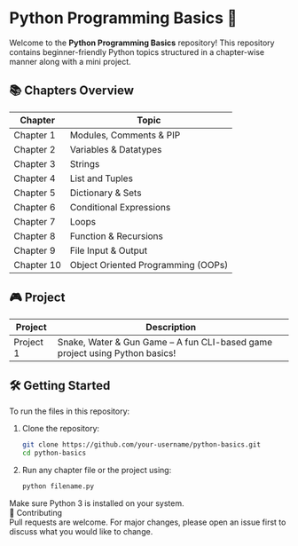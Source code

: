 # Python Programming Basics 🚀

Welcome to the **Python Programming Basics** repository! This repository contains beginner-friendly Python topics structured in a chapter-wise manner along with a mini project.

## 📚 Chapters Overview

| Chapter | Topic |
|--------|-------|
| Chapter 1 | Modules, Comments & PIP |
| Chapter 2 | Variables & Datatypes |
| Chapter 3 | Strings |
| Chapter 4 | List and Tuples |
| Chapter 5 | Dictionary & Sets |
| Chapter 6 | Conditional Expressions |
| Chapter 7 | Loops |
| Chapter 8 | Function & Recursions |
| Chapter 9 | File Input & Output |
| Chapter 10 | Object Oriented Programming (OOPs) |

## 🎮 Project

| Project | Description |
|---------|-------------|
| Project 1 | Snake, Water & Gun Game – A fun CLI-based game project using Python basics! |

## 🛠️ Getting Started

To run the files in this repository:

1. Clone the repository:
   ```bash
   git clone https://github.com/your-username/python-basics.git
   cd python-basics
2. Run any chapter file or the project using:
   ```bash
   python filename.py   
Make sure Python 3 is installed on your system.
<br>
🤝 Contributing <br>
Pull requests are welcome. For major changes, please open an issue first to discuss what you would like to change.

   

